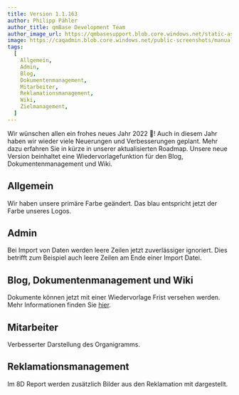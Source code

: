 ```yaml
---
title: Version 1.1.163
author: Philipp Pähler
author_title: qmBase Development Team
author_image_url: https://qmbasesupport.blob.core.windows.net/static-assets/img/persons/paehler_round.png
image: https://caqadmin.blob.core.windows.net/public-screenshots/manual-screenshots/IdeaCategoryTemplate%202021-10-21%20151116.png
tags:
  [
    Allgemein,
    Admin,
    Blog,
    Dokumentenmanagement,
    Mitarbeiter,
    Reklamationsmanagement,
    Wiki,
    Zielmanagement,
  ]
---
```


Wir wünschen allen ein frohes neues Jahr 2022 🎊! Auch in diesem Jahr haben wir wieder viele Neuerungen und Verbesserungen geplant. Mehr dazu erfahren Sie in kürze in unserer aktualisierten Roadmap.
Unsere neue Version beinhaltet eine Wiedervorlagefunktion für den Blog, Dokumentenmanagement und Wiki.

<!--truncate-->

## Allgemein

Wir haben unsere primäre Farbe geändert. Das blau entspricht jetzt der Farbe unseres Logos.

## Admin

Bei Import von Daten werden leere Zeilen jetzt zuverlässiger ignoriert. Dies betrifft zum Beispiel auch leere Zeilen am Ende einer Import Datei.

## Blog, Dokumentenmanagement und Wiki

Dokumente können jetzt mit einer Wiedervorlage Frist versehen werden.
Mehr Informationen finden Sie [hier](/docs/apps/article-shared/).

## Mitarbeiter

Verbesserter Darstellung des Organigramms.

## Reklamationsmanagement

Im 8D Report werden zusätzlich Bilder aus den Reklamation mit dargestellt.
